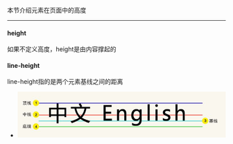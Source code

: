 本节介绍元素在页面中的高度

---

#### height
如果不定义高度，height是由内容撑起的

#### line-height
line-height指的是两个元素基线之间的距离
* ![avatar](https://github.com/baoendemao/css-summary/blob/master/images/line-height-baseline.jpeg)

